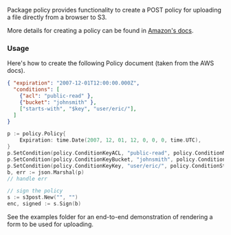 Package policy provides functionality to create a POST policy for uploading a
file directly from a browser to S3.

More details for creating a policy can be found in [Amazon's docs][docs].

### Usage

Here's how to create the following Policy document (taken from the AWS docs).

```json
{ "expiration": "2007-12-01T12:00:00.000Z",
  "conditions": [
    {"acl": "public-read" },
    {"bucket": "johnsmith" },
    ["starts-with", "$key", "user/eric/"],
  ]
}
```

```go
p := policy.Policy{
	Expiration: time.Date(2007, 12, 01, 12, 0, 0, 0, time.UTC),
}
p.SetCondition(policy.ConditionKeyACL, "public-read", policy.ConditionMatchExact)
p.SetCondition(policy.ConditionKeyBucket, "johnsmith", policy.ConditionMatchExact)
p.SetCondition(policy.ConditionKeyKey, "user/eric/", policy.ConditionStartsWith)
b, err := json.Marshal(p)
// handle err

// sign the policy
s := s3post.New("", "")
enc, signed := s.Sign(b)

```

See the examples folder for an end-to-end demonstration of rendering a form to
be used for uploading.

[docs]: http://docs.aws.amazon.com/AmazonS3/latest/API/sigv4-HTTPPOSTConstructPolicy.html
